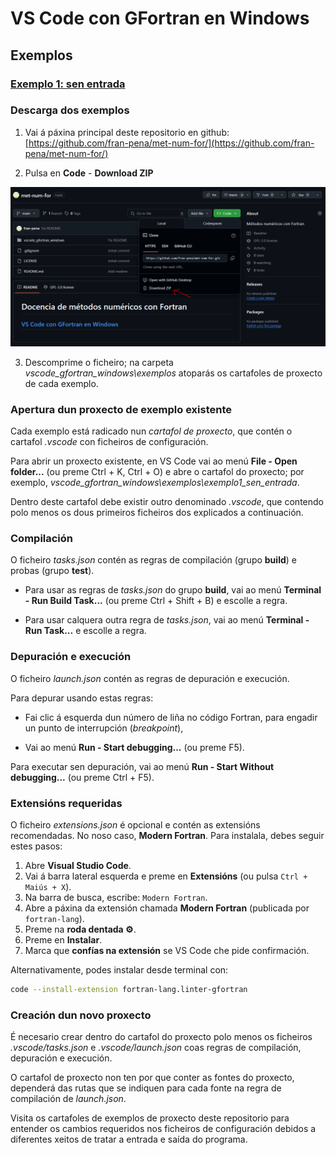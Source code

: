 # VS Code con GFortran en Windows

## Exemplos

### [Exemplo 1: sen entrada](./exemplo1_sen_entrada/README.md)

### Descarga dos exemplos

1. Vai á páxina principal deste repositorio en github: [https://github.com/fran-pena/met-num-for/](https://github.com/fran-pena/met-num-for/)

2. Pulsa en **Code** - **Download ZIP**

![Instalador de GFortran](./images/descarga_exemplos.png)

3. Descomprime o ficheiro; na carpeta *vscode_gfortran_windows\exemplos* atoparás os cartafoles de proxecto de cada exemplo. 

### Apertura dun proxecto de exemplo existente

Cada exemplo está radicado nun _cartafol de proxecto_, que contén o cartafol _.vscode_ con ficheiros de configuración.

Para abrir un proxecto existente, en VS Code vai ao menú **File - Open folder...** (ou preme Ctrl + K, Ctrl + O) e abre o cartafol do proxecto; por exemplo, *vscode_gfortran_windows\exemplos\exemplo1_sen_entrada*.

Dentro deste cartafol debe existir outro denominado _.vscode_, que contendo polo menos os dous primeiros ficheiros dos explicados a continuación.

### Compilación
O ficheiro _tasks.json_ contén as regras de compilación (grupo **build**) e probas (grupo **test**).
  - Para usar as regras de _tasks.json_ do grupo **build**, vai ao menú **Terminal - Run Build Task...** (ou preme Ctrl + Shift + B) e escolle a regra.

  - Para usar calquera outra regra de _tasks.json_, vai ao menú **Terminal - Run Task...** e escolle a regra.

### Depuración e execución
O ficheiro _launch.json_ contén as regras de depuración e execución.

Para depurar usando estas regras:
    
  - Fai clic á esquerda dun número de liña no código Fortran, para engadir un punto de interrupción (_breakpoint_),

  - Vai ao menú **Run - Start debugging...** (ou preme F5).

Para executar sen depuración, vai ao menú **Run - Start Without debugging...** (ou preme Ctrl + F5).

### Extensións requeridas

O ficheiro _extensions.json_ é opcional e contén as extensións recomendadas. No noso caso, **Modern Fortran**. Para instalala, debes seguir estes pasos: 

1. Abre **Visual Studio Code**.
2. Vai á barra lateral esquerda e preme en **Extensións** (ou pulsa `Ctrl + Maiús + X`).
3. Na barra de busca, escribe: `Modern Fortran`.
4. Abre a páxina da extensión chamada **Modern Fortran** (publicada por `fortran-lang`).
5. Preme na **roda dentada ⚙️**.
6. Preme en **Instalar**.
7. Marca que **confías na extensión** se VS Code che pide confirmación.

Alternativamente, podes instalar desde terminal con:

```bash
code --install-extension fortran-lang.linter-gfortran
```

### Creación dun novo proxecto

É necesario crear dentro do cartafol do proxecto polo menos os ficheiros *.vscode/tasks.json* e *.vscode/launch.json* coas regras de compilación, depuración e execución.

O cartafol de proxecto non ten por que conter as fontes do proxecto, dependerá das rutas que se indiquen para cada fonte na regra de compilación de _launch.json_.

Visita os cartafoles de exemplos de proxecto deste repositorio para entender os cambios requeridos nos ficheiros de configuración debidos a diferentes xeitos de tratar a entrada e saída do programa.